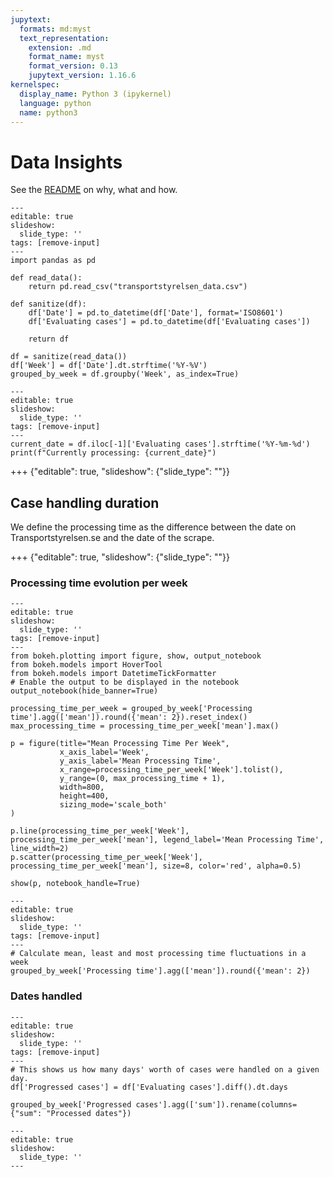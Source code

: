 ```yaml
---
jupytext:
  formats: md:myst
  text_representation:
    extension: .md
    format_name: myst
    format_version: 0.13
    jupytext_version: 1.16.6
kernelspec:
  display_name: Python 3 (ipykernel)
  language: python
  name: python3
---
```


# Data Insights

See the [README](README.md) on why, what and how.

```{code-cell} ipython3
---
editable: true
slideshow:
  slide_type: ''
tags: [remove-input]
---
import pandas as pd

def read_data():
    return pd.read_csv("transportstyrelsen_data.csv")

def sanitize(df):
    df['Date'] = pd.to_datetime(df['Date'], format='ISO8601')
    df['Evaluating cases'] = pd.to_datetime(df['Evaluating cases'])

    return df

df = sanitize(read_data())
df['Week'] = df['Date'].dt.strftime('%Y-%V')
grouped_by_week = df.groupby('Week', as_index=True)
```

```{code-cell} ipython3
---
editable: true
slideshow:
  slide_type: ''
tags: [remove-input]
---
current_date = df.iloc[-1]['Evaluating cases'].strftime('%Y-%m-%d')
print(f"Currently processing: {current_date}")
```

+++ {"editable": true, "slideshow": {"slide_type": ""}}

## Case handling duration

We define the processing time as the difference between the date on Transportstyrelsen.se and the date of the scrape.

+++ {"editable": true, "slideshow": {"slide_type": ""}}

### Processing time evolution per week

```{code-cell} ipython3
---
editable: true
slideshow:
  slide_type: ''
tags: [remove-input]
---
from bokeh.plotting import figure, show, output_notebook
from bokeh.models import HoverTool
from bokeh.models import DatetimeTickFormatter
# Enable the output to be displayed in the notebook 
output_notebook(hide_banner=True)

processing_time_per_week = grouped_by_week['Processing time'].agg(['mean']).round({'mean': 2}).reset_index()
max_processing_time = processing_time_per_week['mean'].max()

p = figure(title="Mean Processing Time Per Week",
           x_axis_label='Week',
           y_axis_label='Mean Processing Time',
           x_range=processing_time_per_week['Week'].tolist(),
           y_range=(0, max_processing_time + 1),
           width=800, 
           height=400,
           sizing_mode='scale_both'
)

p.line(processing_time_per_week['Week'], processing_time_per_week['mean'], legend_label='Mean Processing Time', line_width=2)
p.scatter(processing_time_per_week['Week'], processing_time_per_week['mean'], size=8, color='red', alpha=0.5)

show(p, notebook_handle=True)
```

```{code-cell} ipython3
---
editable: true
slideshow:
  slide_type: ''
tags: [remove-input]
---
# Calculate mean, least and most processing time fluctuations in a week
grouped_by_week['Processing time'].agg(['mean']).round({'mean': 2})
```

### Dates handled

```{code-cell} ipython3
---
editable: true
slideshow:
  slide_type: ''
tags: [remove-input]
---
# This shows us how many days' worth of cases were handled on a given day.
df['Progressed cases'] = df['Evaluating cases'].diff().dt.days
```

```{code-cell} ipython3
grouped_by_week['Progressed cases'].agg(['sum']).rename(columns={"sum": "Processed dates"})
```

```{code-cell} ipython3
---
editable: true
slideshow:
  slide_type: ''
---

```
